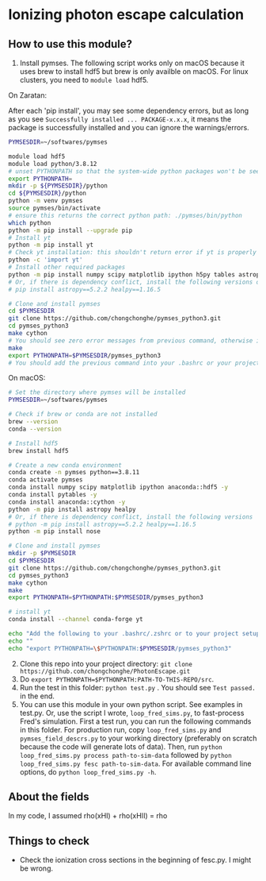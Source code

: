 # Ionizing photon escape calculation

## How to use this module?

1. Install pymses. The following script works only on macOS because it uses brew to install hdf5 but brew is only availble on macOS. For linux clusters, you need to `module load` hdf5. 

On Zaratan: 

After each 'pip install', you may see some dependency errors, but as long as you see `Successfully installed ... PACKAGE-x.x.x`, it means the package is successfully installed and you can ignore the warnings/errors. 

```sh
PYMSESDIR=~/softwares/pymses

module load hdf5
module load python/3.8.12
# unset PYTHONPATH so that the system-wide python packages won't be seen
export PYTHONPATH=
mkdir -p ${PYMSESDIR}/python
cd ${PYMSESDIR}/python
python -m venv pymses
source pymses/bin/activate
# ensure this returns the correct python path: ./pymses/bin/python
which python
python -m pip install --upgrade pip
# Install yt
python -m pip install yt
# Check yt installation: this shouldn't return error if yt is properly installed
python -c 'import yt'
# Install other required packages
python -m pip install numpy scipy matplotlib ipython h5py tables astropy healpy nose
# Or, if there is dependency conflict, install the following versions of astropy and healpy
# pip install astropy==5.2.2 healpy==1.16.5

# Clone and install pymses
cd $PYMSESDIR
git clone https://github.com/chongchonghe/pymses_python3.git
cd pymses_python3
make cython
# You should see zero error messages from previous command, otherwise it's a failure. If make is successful, the last line of the printing should be something like 'make[1]: Leaving directory '/home/che1234/softwares/pymses/pymses_python3'
make
export PYTHONPATH=$PYMSESDIR/pymses_python3
# You should add the previous command into your .bashrc or your project setup script
```

On macOS:

```sh
# Set the directory where pymses will be installed
PYMSESDIR=~/softwares/pymses

# Check if brew or conda are not installed
brew --version
conda --version

# Install hdf5
brew install hdf5

# Create a new conda environment
conda create -n pymses python==3.8.11
conda activate pymses
conda install numpy scipy matplotlib ipython anaconda::hdf5 -y
conda install pytables -y
conda install anaconda::cython -y
python -m pip install astropy healpy 
# Or, if there is dependency conflict, install the following versions
# python -m pip install astropy==5.2.2 healpy==1.16.5
python -m pip install nose

# Clone and install pymses
mkdir -p $PYMSESDIR
cd $PYMSESDIR
git clone https://github.com/chongchonghe/pymses_python3.git
cd pymses_python3
make cython
make
export PYTHONPATH=$PYTHONPATH:$PYMSESDIR/pymses_python3

# install yt
conda install --channel conda-forge yt

echo "Add the following to your .bashrc/.zshrc or to your project setup script"
echo ""
echo "export PYTHONPATH=\$PYTHONPATH:$PYMSESDIR/pymses_python3"
```

2. Clone this repo into your project directory: `git clone https://github.com/chongchonghe/PhotonEscape.git`
3. Do `export PYTHONPATH=$PYTHONPATH:PATH-TO-THIS-REPO/src`. 
4. Run the test in this folder: `python test.py` . You should see `Test passed.` in the end. 
5. You can use this module in your own python script. See examples in test.py. Or, use the script I wrote, `loop_fred_sims.py`, to fast-process Fred's simulation. First a test run, you can run the following commands in this folder. For production run, copy `loop_fred_sims.py` and `pymses_field_descrs.py` to your working directory (preferably on scratch because the code will generate lots of data). Then, run `python loop_fred_sims.py process path-to-sim-data` followed by `python loop_fred_sims.py fesc path-to-sim-data`. For available command line options, do `python loop_fred_sims.py -h`. 

## About the fields

In my code, I assumed rho(xHI) + rho(xHII) = rho

## Things to check

- Check the ionization cross sections in the beginning of fesc.py. I might be wrong. 
